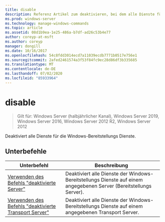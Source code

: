 ```yaml
---
title: disable
description: Referenz Artikel zum deaktivieren, bei dem alle Dienste für die Windows-Bereitstellungs Dienste deaktiviert werden.
ms.prod: windows-server
ms.technology: manage-windows-commands
ms.topic: article
ms.assetid: 08d1b9ea-1e25-486a-b7df-ad26c53b4e77
author: coreyp-at-msft
ms.author: coreyp
manager: dongill
ms.date: 10/16/2017
ms.openlocfilehash: 54c8fdd3014ecd7a11039ecdb7771b0517e756e1
ms.sourcegitcommit: 2afed2461574a3f53f84fc9ec28d86df3b335685
ms.translationtype: MT
ms.contentlocale: de-DE
ms.lasthandoff: 07/02/2020
ms.locfileid: "85933964"
---
```

# <a name="disable"></a>disable

> Gilt für: Windows Server (halbjährlicher Kanal), Windows Server 2019, Windows Server 2016, Windows Server 2012 R2, Windows Server 2012

Deaktiviert alle Dienste für die Windows-Bereitstellungs Dienste.

## <a name="subcommands"></a>Unterbefehle
|Unterbefehl|Beschreibung|
|-------|--------|
|[Verwenden des Befehls "deaktivierte Server"](using-the-disable-server-command.md)|Deaktiviert alle Dienste der Windows-Bereitstellungs Dienste auf einem angegebenen Server (Bereitstellungs Server).|
|[Verwenden des Befehls "deaktivierte Transport Server"](using-the-disable-transportserver-command.md)|Deaktiviert alle Dienste der Windows-Bereitstellungs Dienste auf einem angegebenen Transport Server.|
